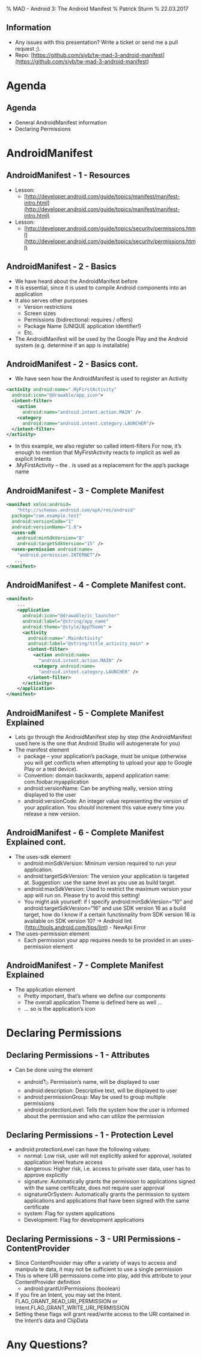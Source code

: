 % MAD - Android 3: The Android Manifest
% Patrick Sturm
% 22.03.2017

## Information

* Any issues with this presentation? Write a ticket or send me a pull request ;).
* Repo: [https://github.com/siyb/tw-mad-3-android-manifest](https://github.com/siyb/tw-mad-3-android-manifest)

# Agenda

## Agenda

* General AndroidManifest information
* Declaring Permissions

# AndroidManifest

## AndroidManifest - 1 - Resources

* Lesson:
    * [http://developer.android.com/guide/topics/manifest/manifest-intro.html](http://developer.android.com/guide/topics/manifest/manifest-intro.html)
* Lesson:
    * [http://developer.android.com/guide/topics/security/permissions.html](http://developer.android.com/guide/topics/security/permissions.html)
    
## AndroidManifest - 2 - Basics

* We have heard about the AndroidManifest before
* It is essential, since it is used to compile Android components into an application
* It also serves other purposes
    * Version restrictions
    * Screen sizes
    * Permissions (bidirectional: requires / offers)
    * Package Name (UNIQUE application identifier!)
    * Etc.
* The AndroidManifest will be used by the Google Play and the Android system (e.g. determine if an app is installable)

## AndroidManifest - 2 - Basics cont.

* We have seen how the AndroidManifest is used to register an Activity

```xml
<activity android:name=".MyFirstActivity" 
  android:icon="@drawable/app_icon"> 
  <intent-filter> 
    <action 
      android:name="android.intent.action.MAIN" /> 
    <category 
      android:name="android.intent.category.LAUNCHER"/> 
  </intent-filter> 
</activity>
```
* In this example, we also register so called intent-filters For now, it’s enough to mention that MyFirstActivity reacts to implicit as well as explicit Intents
* .MyFirstActivity – the . is used as a replacement for the app’s package name

## AndroidManifest - 3 - Complete Manifest

```xml
<manifest xmlns:android=
    "http://schemas.android.com/apk/res/android" 
  package="com.example.test" 
  android:versionCode="1" 
  android:versionName="1.0"> 
  <uses-sdk 
    android:minSdkVersion="8" 
    android:targetSdkVersion="15" />
  <uses-permission android:name=
    "android.permission.INTERNET"/> 
   ...
</manifest>
```

## AndroidManifest - 4 - Complete Manifest cont.

```xml
<manifest>
    ...
    <application 
      android:icon="@drawable/ic_launcher" 
      android:label="@string/app_name" 
      android:theme="@style/AppTheme" > 
      <activity 
        android:name=".MainActivity" 
        android:label="@string/title_activity_main" > 
        <intent-filter> 
          <action android:name=
            "android.intent.action.MAIN" /> 
          <category android:name=
            "android.intent.category.LAUNCHER" /> 
        </intent-filter> 
      </activity> 
    </application> 
</manifest>
```

## AndroidManifest - 5 - Complete Manifest Explained

* Lets go through the AndroidManifest step by step (the AndroidManifest used here is the one that Android Studio will autogenerate for you)
* The manifest element
    * package – your application’s package, must be unique (otherwise you will get conflicts when attempting to upload your app to Google Play or a test device).
    * Convention: domain backwards, append application name: com.foobar.myapplication
    * android:versionName: Can be anything really, version string displayed to the user
    * android:versionCode: An integer value representing the version of your application. You _should_ increment this value every time you release a new version.

## AndroidManifest - 6 - Complete Manifest Explained cont.

* The uses-sdk element
    * android:minSdkVersion: Mininum version required to run your application.
    * android:targetSdkVersion: The version your application is targeted at. Suggestion: use the same level as you use as build target.
    * android:maxSdkVersion: Used to restrict the maximum version your app will run on. Please try to avoid this setting!
    * You might ask yourself: if I specify android:minSdkVersion=“10” and android:targetSdkVersion=“16” and use SDK version 16 as a build target, how do I know if a certain functionality from SDK version 16 is available on SDK version 10? -> Android lint (http://tools.android.com/tips/lint) - NewApi Error
* The uses-permission element
    * Each permission your app requires needs to be provided in an uses-permission element
        
## AndroidManifest - 7 - Complete Manifest Explained

* The application element
    * Pretty important, that’s where we define our components
    * The overall application Theme is defined here as well …
    * … so is the application’s icon
    
# Declaring Permissions

## Declaring Permissions - 1 - Attributes

* Can be done using the <permission> element
    * android:label: Permission’s name, will be displayed to user
    * android:description: Descriptive text, will be displayed to user
    * android:permissionGroup: May be used to group multiple permissions
    * android:protectionLevel: Tells the system how the user is informed about the permission and who can utilize the permission
    
## Declaring Permissions - 1 - Protection Level

* android:protectionLevel can have the following values:
    * normal: Low risk, user will not explicitly asked for approval, isolated application level feature access
    * dangerous: Higher risk, i.e. access to private user data, user has to approve explicitly
    * signature: Automatically grants the permission to applications signed with the same certificate, does not require user approval
    * signatureOrSystem: Automatically grants the permission to system applications and applications that have been signed with the same certificate
    * system: Flag for system applications
    * Development: Flag for development applications
    
## Declaring Permissions - 3 - URI Permissions - ContentProvider

* Since ContentProvider may offer a variety of ways to access and manipula te data, it may not be sufficient to use a single permission
* This is where URI permissions come into play, add this attribute to your ContentProvider definition
    * android:grantUriPermissions (boolean)
* If you fire an Intent, you may set the Intent. FLAG_GRANT_READ_URI_PERMISSION or Intent.FLAG_GRANT_WRITE_URI_PERMISSION
* Setting these flags will grant read/write access to the URI contained in the Intent’s data and ClipData

# Any Questions?


